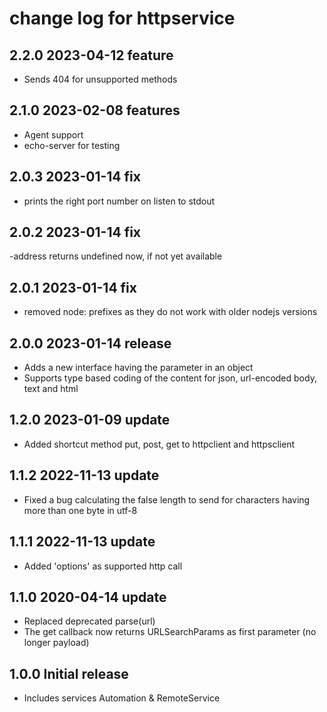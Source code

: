 # change log for httpservice

## 2.2.0 2023-04-12 feature

- Sends 404 for unsupported methods

## 2.1.0 2023-02-08 features

- Agent support 
- echo-server for testing

## 2.0.3 2023-01-14 fix

- prints the right port number on listen to stdout

## 2.0.2 2023-01-14 fix

-address returns undefined now, if not yet available

## 2.0.1 2023-01-14 fix

- removed node: prefixes as they do not work with older nodejs versions

## 2.0.0 2023-01-14 release

- Adds a new interface having the parameter in an object
- Supports type based coding of the content for json, url-encoded body, text and html

## 1.2.0 2023-01-09 update

- Added shortcut method put, post, get to httpclient and httpsclient

## 1.1.2 2022-11-13 update

- Fixed a bug calculating the false length to send for characters having more than one byte in utf-8

## 1.1.1 2022-11-13 update

- Added 'options' as supported http call

## 1.1.0 2020-04-14 update

- Replaced deprecated parse(url)
- The get callback now returns URLSearchParams as first parameter (no longer payload)

## 1.0.0 Initial release

- Includes services Automation & RemoteService
